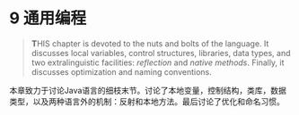 # 9 通用编程

> **T**HIS chapter is devoted to the nuts and bolts of the language. It discusses local variables, control structures, libraries, data types, and two extralinguistic facilities: _reflection_ and _native methods_. Finally, it discusses optimization and naming conventions.

本章致力于讨论Java语言的细枝末节。讨论了本地变量，控制结构，类库，数据类型，以及两种语言外的机制：反射和本地方法。最后讨论了优化和命名习惯。
